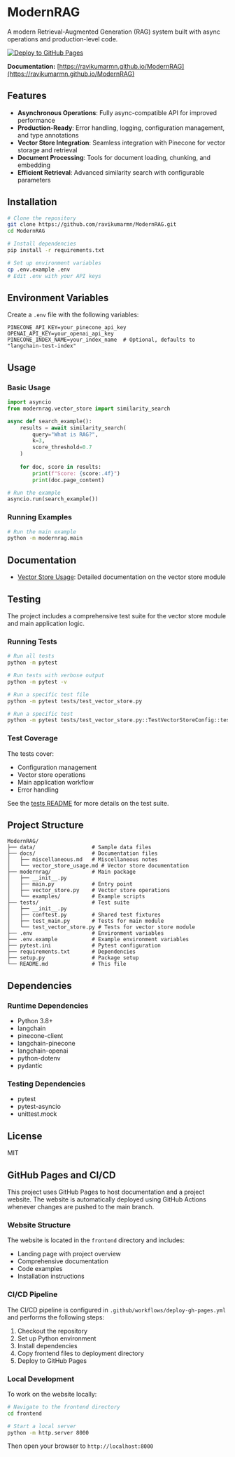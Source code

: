 # ModernRAG

A modern Retrieval-Augmented Generation (RAG) system built with async operations and production-level code.

[![Deploy to GitHub Pages](https://github.com/ravikumarmn/ModernRAG/actions/workflows/deploy-gh-pages.yml/badge.svg)](https://github.com/ravikumarmn/ModernRAG/actions/workflows/deploy-gh-pages.yml)

**Documentation:** [https://ravikumarmn.github.io/ModernRAG](https://ravikumarmn.github.io/ModernRAG)

## Features

- **Asynchronous Operations**: Fully async-compatible API for improved performance
- **Production-Ready**: Error handling, logging, configuration management, and type annotations
- **Vector Store Integration**: Seamless integration with Pinecone for vector storage and retrieval
- **Document Processing**: Tools for document loading, chunking, and embedding
- **Efficient Retrieval**: Advanced similarity search with configurable parameters

## Installation

```bash
# Clone the repository
git clone https://github.com/ravikumarmn/ModernRAG.git
cd ModernRAG

# Install dependencies
pip install -r requirements.txt

# Set up environment variables
cp .env.example .env
# Edit .env with your API keys
```

## Environment Variables

Create a `.env` file with the following variables:

```
PINECONE_API_KEY=your_pinecone_api_key
OPENAI_API_KEY=your_openai_api_key
PINECONE_INDEX_NAME=your_index_name  # Optional, defaults to "langchain-test-index"
```

## Usage

### Basic Usage

```python
import asyncio
from modernrag.vector_store import similarity_search

async def search_example():
    results = await similarity_search(
        query="What is RAG?",
        k=3,
        score_threshold=0.7
    )
    
    for doc, score in results:
        print(f"Score: {score:.4f}")
        print(doc.page_content)

# Run the example
asyncio.run(search_example())
```

### Running Examples

```bash
# Run the main example
python -m modernrag.main
```

## Documentation

- [Vector Store Usage](./docs/vector_store_usage.md): Detailed documentation on the vector store module

## Testing

The project includes a comprehensive test suite for the vector store module and main application logic.

### Running Tests

```bash
# Run all tests
python -m pytest

# Run tests with verbose output
python -m pytest -v

# Run a specific test file
python -m pytest tests/test_vector_store.py

# Run a specific test
python -m pytest tests/test_vector_store.py::TestVectorStoreConfig::test_config_from_env_vars
```

### Test Coverage

The tests cover:

- Configuration management
- Vector store operations
- Main application workflow
- Error handling

See the [tests README](./tests/README.md) for more details on the test suite.

## Project Structure

```
ModernRAG/
├── data/                  # Sample data files
├── docs/                  # Documentation files
│   ├── miscellaneous.md   # Miscellaneous notes
│   └── vector_store_usage.md # Vector store documentation
├── modernrag/             # Main package
│   ├── __init__.py
│   ├── main.py            # Entry point
│   ├── vector_store.py    # Vector store operations
│   └── examples/          # Example scripts
├── tests/                 # Test suite
│   ├── __init__.py
│   ├── conftest.py        # Shared test fixtures
│   ├── test_main.py       # Tests for main module
│   └── test_vector_store.py # Tests for vector store module
├── .env                   # Environment variables
├── .env.example           # Example environment variables
├── pytest.ini             # Pytest configuration
├── requirements.txt       # Dependencies
├── setup.py               # Package setup
└── README.md              # This file
```

## Dependencies

### Runtime Dependencies
- Python 3.8+
- langchain
- pinecone-client
- langchain-pinecone
- langchain-openai
- python-dotenv
- pydantic

### Testing Dependencies
- pytest
- pytest-asyncio
- unittest.mock

## License

MIT

## GitHub Pages and CI/CD

This project uses GitHub Pages to host documentation and a project website. The website is automatically deployed using GitHub Actions whenever changes are pushed to the main branch.

### Website Structure

The website is located in the `frontend` directory and includes:

- Landing page with project overview
- Comprehensive documentation
- Code examples
- Installation instructions

### CI/CD Pipeline

The CI/CD pipeline is configured in `.github/workflows/deploy-gh-pages.yml` and performs the following steps:

1. Checkout the repository
2. Set up Python environment
3. Install dependencies
4. Copy frontend files to deployment directory
5. Deploy to GitHub Pages

### Local Development

To work on the website locally:

```bash
# Navigate to the frontend directory
cd frontend

# Start a local server
python -m http.server 8000
```

Then open your browser to `http://localhost:8000`
